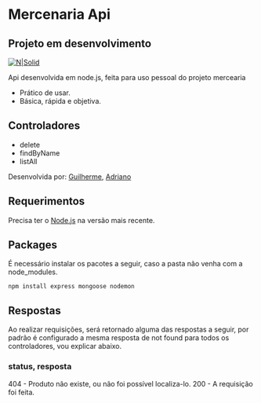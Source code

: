 # Mercenaria Api
## Projeto em desenvolvimento

[![N|Solid](https://www.starkdigital.net/wp-content/uploads/2020/02/Node-js.png)](https://nodejs.org/en/)

Api desenvolvida em node.js, feita para uso pessoal do projeto mercearia

- Prático de usar.
- Básica, rápida e objetiva.

## Controladores

- delete
- findByName
- listAll

Desenvolvida por: [Guilherme](https://github.com/sickog0d), [Adriano](https://google.com/)

## Requerimentos
Precisa ter o [Node.js](https://nodejs.org/) na versão mais recente.


## Packages
É necessário instalar os pacotes a seguir, caso a pasta não venha com a node_modules.
```
npm install express mongoose nodemon
```

## Respostas
Ao realizar requisições, será retornado alguma das respostas a seguir, por padrão é configurado a mesma resposta de not found para todos os controladores, vou explicar abaixo.

### status, resposta
404 - Produto não existe, ou não foi possível localiza-lo.
200 - A requisição foi feita.
